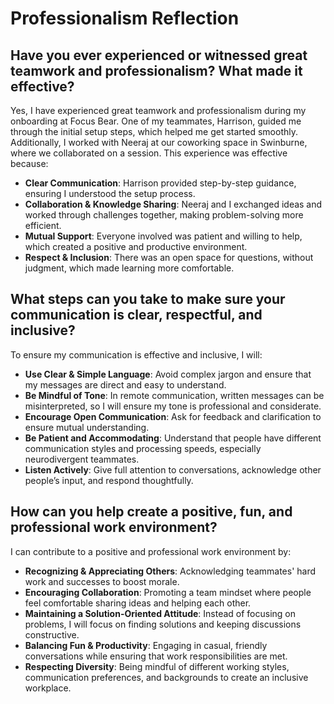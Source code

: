 # Professionalism Reflection

## Have you ever experienced or witnessed great teamwork and professionalism? What made it effective?
Yes, I have experienced great teamwork and professionalism during my onboarding at Focus Bear. One of my teammates, Harrison, guided me through the initial setup steps, which helped me get started smoothly. Additionally, I worked with Neeraj at our coworking space in Swinburne, where we collaborated on a session. This experience was effective because:

- **Clear Communication**: Harrison provided step-by-step guidance, ensuring I understood the setup process.
- **Collaboration & Knowledge Sharing**: Neeraj and I exchanged ideas and worked through challenges together, making problem-solving more efficient.
- **Mutual Support**: Everyone involved was patient and willing to help, which created a positive and productive environment.
- **Respect & Inclusion**: There was an open space for questions, without judgment, which made learning more comfortable.

## What steps can you take to make sure your communication is clear, respectful, and inclusive?
To ensure my communication is effective and inclusive, I will:

- **Use Clear & Simple Language**: Avoid complex jargon and ensure that my messages are direct and easy to understand.
- **Be Mindful of Tone**: In remote communication, written messages can be misinterpreted, so I will ensure my tone is professional and considerate.
- **Encourage Open Communication**: Ask for feedback and clarification to ensure mutual understanding.
- **Be Patient and Accommodating**: Understand that people have different communication styles and processing speeds, especially neurodivergent teammates.
- **Listen Actively**: Give full attention to conversations, acknowledge other people’s input, and respond thoughtfully.

## How can you help create a positive, fun, and professional work environment?
I can contribute to a positive and professional work environment by:

- **Recognizing & Appreciating Others**: Acknowledging teammates' hard work and successes to boost morale.
- **Encouraging Collaboration**: Promoting a team mindset where people feel comfortable sharing ideas and helping each other.
- **Maintaining a Solution-Oriented Attitude**: Instead of focusing on problems, I will focus on finding solutions and keeping discussions constructive.
- **Balancing Fun & Productivity**: Engaging in casual, friendly conversations while ensuring that work responsibilities are met.
- **Respecting Diversity**: Being mindful of different working styles, communication preferences, and backgrounds to create an inclusive workplace.
